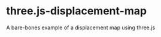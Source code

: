 three.js-displacement-map
=========================

A bare-bones example of a displacement map using three.js
